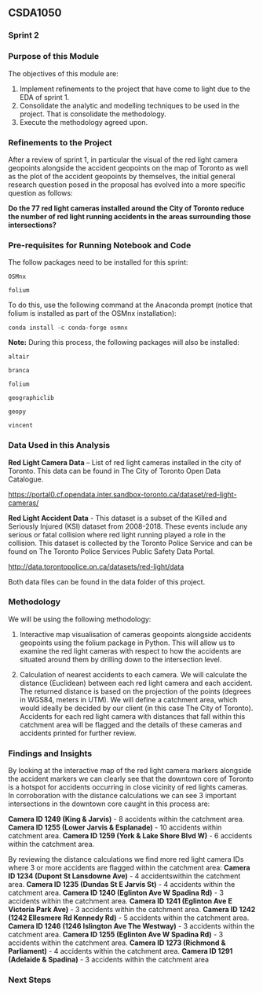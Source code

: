 ## CSDA1050

### Sprint 2


### Purpose of this Module

The objectives of this module are:

1. Implement refinements to the project that have come to light due to the EDA of sprint 1.
2. Consolidate the analytic and modelling techniques to be used in the project. That is consolidate the methodology.
3. Execute the methodology agreed upon.


### Refinements to the Project

After a review of sprint 1, in particular the visual of the red light camera geopoints alongside the accident geopoints on the map of Toronto as well as the plot of the accident geopoints by themselves, the initial general research question posed in the proposal has evolved into a more specific question as follows:

**Do the 77 red light cameras installed around the City of Toronto reduce the number of red light running accidents in the areas surrounding those intersections?**



### Pre-requisites for Running Notebook and Code

The follow packages need to be installed for this sprint:

    OSMnx

    folium

To do this, use the following command at the Anaconda prompt (notice that folium is installed as part of the OSMnx installation):

    conda install -c conda-forge osmnx
    
**Note:** During this process, the following packages will also be installed:

    altair
    
    branca
    
    folium
    
    geographiclib
    
    geopy
    
    vincent


### Data Used in this Analysis

**Red Light Camera Data** – List of red light cameras installed in the city of Toronto. This data can be found in The City of Toronto Open Data Catalogue. 

https://portal0.cf.opendata.inter.sandbox-toronto.ca/dataset/red-light-cameras/

**Red Light Accident Data** - This dataset is a subset of the Killed and Seriously Injured (KSI) dataset from 2008-2018. These events include any serious or fatal collision where red light running played a role in the collision. This dataset is collected by the Toronto Police Service and can be found on The Toronto Police Services Public Safety Data Portal.

http://data.torontopolice.on.ca/datasets/red-light/data

Both data files can be found in the data folder of this project.


### Methodology

We will be using the following methodology:

1. Interactive map visualisation of cameras geopoints alongside accidents geopoints using the folium package in Python. This will allow us to examine the red light cameras with respect to how the accidents are situated around them by drilling down to the intersection level.

2. Calculation of nearest accidents to each camera. We will calculate the distance (Euclidean) between each red light camera and each accident. The returned distance is based on the projection of the points (degrees in WGS84, meters in UTM). We will define a catchment area, which would ideally be decided by our client (in this case The City of Toronto). Accidents for each red light camera with distances that fall within this catchment area will be flagged and the details of these cameras and accidents printed for further review.



### Findings and Insights

By looking at the interactive map of the red light camera markers alongside the accident markers we can clearly see that the downtown core of Toronto is a hotspot for accidents occurring in close vicinity of red lights cameras. In corroboration with the distance calculations we can see 3 important intersections in the downtown core caught in this process are:

**Camera ID 1249 (King & Jarvis)** - 8 accidents within the catchment area.
**Camera ID 1255 (Lower Jarvis & Esplanade)** - 10 accidents within catchment area.
**Camera ID 1259 (York & Lake Shore Blvd W)** - 6 accidents within the catchment area.

By reviewing the distance calculations we find more red light camera IDs where 3 or more accidents are flagged within the catchment area:
**Camera ID 1234 (Dupont St Lansdowne Ave)** - 4 accidentswithin the catchment area.
**Camera ID 1235 (Dundas St E Jarvis St)** - 4 accidents within the catchment area.
**Camera ID 1240 (Eglinton Ave W Spadina Rd)** - 3 accidents within the catchment area.
**Camera ID 1241 (Eglinton Ave E Victoria Park Ave)** - 3 accidents within the catchment area.
**Camera ID 1242 (1242 Ellesmere Rd Kennedy Rd)** - 5 accidents within the catchment area.
**Camera ID 1246 (1246 Islington Ave The Westway)** - 3 accidents within the catchment area.
**Camera ID 1255 (Eglinton Ave W Spadina Rd)** - 3 accidents within the catchment area.
**Camera ID 1273 (Richmond & Parliament)** - 4 accidents within the catchment area.
**Camera ID 1291 (Adelaide & Spadina)** - 3 accidents within the catchment area


### Next Steps
